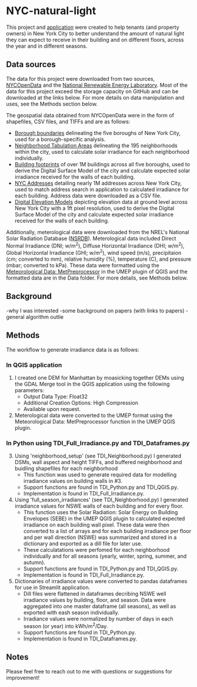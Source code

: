 # NYC-natural-light
 
This project and [application](https://share.streamlit.io/amandamancini/nyc-natural-light/main/app.py) were created to help tenants (and property owners) in New York City to better understand the amount of natural light they can expect to receive in their building and on different floors, across the year and in different seasons. 

## Data sources
The data for this project were downloaded from two sources, [NYCOpenData](https://opendata.cityofnewyork.us/) and the [National Renewable Energy Laboratory](https://nsrdb.nrel.gov/). Most of the data for this project exceed the storage capacity on GitHub and can be downloaded at the links below. For more details on data manipulation and uses, see the Methods section below.

The geospatial data obtained from NYCOpenData were in the form of shapefiles, CSV files, and TIFFs and are as follows:
- [Borough boundaries](https://data.cityofnewyork.us/City-Government/Borough-Boundaries/tqmj-j8zm) delineating the five boroughs of New York City, used for a borough-specific analysis.
- [Neighborhood Tabulation Areas](https://data.cityofnewyork.us/City-Government/2010-Neighborhood-Tabulation-Areas-NTAs-/cpf4-rkhq) delineating the 195 neighborhoods within the city, used to calculate solar irradiance for each neighborhood individually.
- [Building footprints](https://data.cityofnewyork.us/Housing-Development/Shapefiles-and-base-map/2k7f-6s2k) of over 1M buildings across all five boroughs, used to derive the Digital Surface Model of the city and calculate expected solar irradiance received for the walls of each building.
- [NYC Addresses](https://data.cityofnewyork.us/City-Government/NYC-Address-Points/g6pj-hd8k) detailing nearly 1M addresses across New York City, used to match address search in application to calculated irradiance for each building. Address data were downloaded as a CSV file.
- [Digital Elevation Models](https://gis.ny.gov/elevation/NYC-topobathymetric-DEM.htm) depicting elevation data at ground level across New York City with a 1ft pixel resolution, used to derive the Digital Surface Model of the city and calculate expected solar irradiance received for the walls of each building.

Additionally, meterological data were downloaded from the NREL's National Solar Radiation Database ([NSRDB](https://maps.nrel.gov/nsrdb-viewer/?aL=x8CI3i%255Bv%255D%3Dt%26Jea8x6%255Bv%255D%3Dt%26Jea8x6%255Bd%255D%3D1%26VRLt_G%255Bv%255D%3Dt%26VRLt_G%255Bd%255D%3D2%26mcQtmw%255Bv%255D%3Dt%26mcQtmw%255Bd%255D%3D3&bL=clight&cE=0&lR=0&mC=4.740675384778373%2C22.8515625&zL=2)). Meterological data included Direct Normal Irradiance (DNI; w/m<sup>2</sup>), Diffuse Horizontal Irradiance (DHI; w/m<sup>2</sup>), Global Horizontal Irradiance (GHI; w/m<sup>2</sup>), wind speed (m/s), precipitaion (cm; converted to mm), relative humidity (%), temperature (C), and pressure (mbar; converted to kPa). These data were formatted using the [Meteorological Data: MetPreprocessor](https://umep-docs.readthedocs.io/en/latest/pre-processor/Meteorological%20Data%20MetPreprocessor.html) in the UMEP plugin of QGIS and the formatted data are in the Data folder. For more details, see Methods below.

## Background
-why I was interested
-some background on papers (with links to papers)
-general algorithm outlie

## Methods
The workflow to generate irradiance data is as follows: 
### In QGIS application
1) I created one DEM for Manhattan by moasicking together DEMs using the GDAL Merge tool in the QGIS application using the following parameters:
    - Output Data Type: Float32
    - Additional Creation Options: High Compression
    - Available upon request.
2) Meterological data were converted to the UMEP format using the Meteorological Data: MetPreprocessor function in the UMEP QGIS plugin. 

### In Python using TDI_Full_Irradiance.py and TDI_Dataframes.py
3) Using 'neighborhood_setup' (see TDI_Neighborhood.py) I generated DSMs, wall aspect and height TIFFs, and buffered neighborhood and buidling shapefiles for each neighborhood
    - This function was used to generate required data for modelling irradiance values on building walls in #3.
    - Support functions are found in TDI_Python.py and TDI_QGIS.py.
    - Implementation is found in TDI_Full_Irradiance.py.
4) Using 'full_season_irradiances' (see TDI_Neighborhood.py) I generated irradiance values for NSWE walls of each building and for every floor.
    - This function uses the Solar Radiation: Solar Energy on Building Envelopes (SEBE) in the UMEP QGIS plugin to calculated expected irradiance on each building wall pixel. These data were then converted to a list of arrays and for each building irradiance per floor and per wall direction (NSWE) was summarized and stored in a dictionary and exported as a dill file for later use.
    - These calculatations were perfomed for each neighborhood individually and for all seasons (yearly, winter, spring, summer, and autumn).
    - Support functions are found in TDI_Python.py and TDI_QGIS.py.
    - Implementation is found in TDI_Full_Irradiance.py.
5) Dictionaries of irradiance values were converted to pandas dataframes for use in Streamlit application.
    - Dill files were flattened in dataframes decribing NSWE well irradiance values by building, floor, and season. Data were aggregated into one master dataframe (all seasons), as well as exported with eash season individually.
    - Irradiance values were normalized by number of days in each season (or year) into kWh/m<sup>2</sup>/Day.
    - Support functions are found in TDI_Python.py.
    - Implementation is found in TDI_Dataframes.py.

## Notes
Please feel free to reach out to me with questions or suggestions for improvement!
